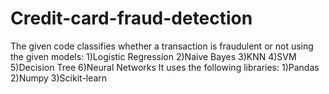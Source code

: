 # Credit-card-fraud-detection
The given code classifies whether a transaction is fraudulent or not using the given models:
1)Logistic Regression
2)Naive Bayes
3)KNN
4)SVM
5)Decision Tree
6)Neural Networks
It uses the following libraries:
1)Pandas
2)Numpy
3)Scikit-learn
